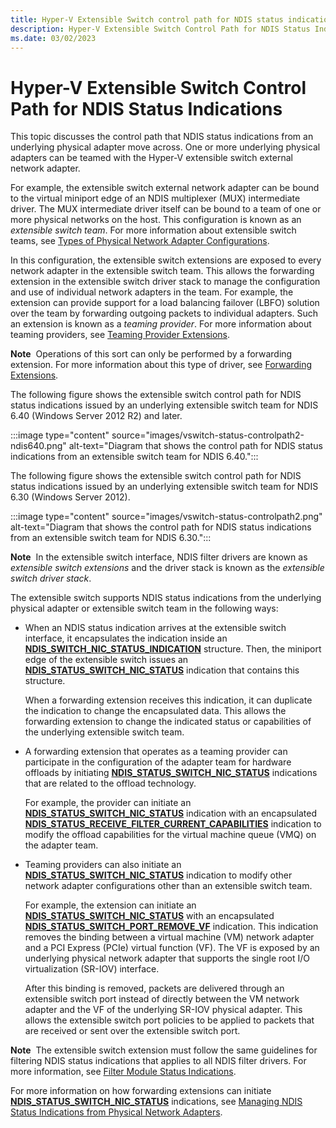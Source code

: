 ```yaml
---
title: Hyper-V Extensible Switch control path for NDIS status indication
description: Hyper-V Extensible Switch Control Path for NDIS Status Indications
ms.date: 03/02/2023
---
```


# Hyper-V Extensible Switch Control Path for NDIS Status Indications


This topic discusses the control path that NDIS status indications from an underlying physical adapter move across. One or more underlying physical adapters can be teamed with the Hyper-V extensible switch external network adapter.

For example, the extensible switch external network adapter can be bound to the virtual miniport edge of an NDIS multiplexer (MUX) intermediate driver. The MUX intermediate driver itself can be bound to a team of one or more physical networks on the host. This configuration is known as an *extensible switch team*. For more information about extensible switch teams, see [Types of Physical Network Adapter Configurations](types-of-physical-network-adapter-configurations.md).

In this configuration, the extensible switch extensions are exposed to every network adapter in the extensible switch team. This allows the forwarding extension in the extensible switch driver stack to manage the configuration and use of individual network adapters in the team. For example, the extension can provide support for a load balancing failover (LBFO) solution over the team by forwarding outgoing packets to individual adapters. Such an extension is known as a *teaming provider*. For more information about teaming providers, see [Teaming Provider Extensions](teaming-provider-extensions.md).

**Note**  Operations of this sort can only be performed by a forwarding extension. For more information about this type of driver, see [Forwarding Extensions](forwarding-extensions.md).

 

The following figure shows the extensible switch control path for NDIS status indications issued by an underlying extensible switch team for NDIS 6.40 (Windows Server 2012 R2) and later.

:::image type="content" source="images/vswitch-status-controlpath2-ndis640.png" alt-text="Diagram that shows the control path for NDIS status indications from an extensible switch team for NDIS 6.40.":::

The following figure shows the extensible switch control path for NDIS status indications issued by an underlying extensible switch team for NDIS 6.30 (Windows Server 2012).

:::image type="content" source="images/vswitch-status-controlpath2.png" alt-text="Diagram that shows the control path for NDIS status indications from an extensible switch team for NDIS 6.30.":::

**Note**  In the extensible switch interface, NDIS filter drivers are known as *extensible switch extensions* and the driver stack is known as the *extensible switch driver stack*.

 

The extensible switch supports NDIS status indications from the underlying physical adapter or extensible switch team in the following ways:

-   When an NDIS status indication arrives at the extensible switch interface, it encapsulates the indication inside an [**NDIS\_SWITCH\_NIC\_STATUS\_INDICATION**](/windows-hardware/drivers/ddi/ndis/ns-ndis-_ndis_switch_nic_status_indication) structure. Then, the miniport edge of the extensible switch issues an [**NDIS\_STATUS\_SWITCH\_NIC\_STATUS**](./ndis-status-switch-nic-status.md) indication that contains this structure.

    When a forwarding extension receives this indication, it can duplicate the indication to change the encapsulated data. This allows the forwarding extension to change the indicated status or capabilities of the underlying extensible switch team.

-   A forwarding extension that operates as a teaming provider can participate in the configuration of the adapter team for hardware offloads by initiating [**NDIS\_STATUS\_SWITCH\_NIC\_STATUS**](./ndis-status-switch-nic-status.md) indications that are related to the offload technology.

    For example, the provider can initiate an [**NDIS\_STATUS\_SWITCH\_NIC\_STATUS**](./ndis-status-switch-nic-status.md) indication with an encapsulated [**NDIS\_STATUS\_RECEIVE\_FILTER\_CURRENT\_CAPABILITIES**](./ndis-status-receive-filter-current-capabilities.md) indication to modify the offload capabilities for the virtual machine queue (VMQ) on the adapter team.

-   Teaming providers can also initiate an [**NDIS\_STATUS\_SWITCH\_NIC\_STATUS**](./ndis-status-switch-nic-status.md) indication to modify other network adapter configurations other than an extensible switch team.

    For example, the extension can initiate an [**NDIS\_STATUS\_SWITCH\_NIC\_STATUS**](./ndis-status-switch-nic-status.md) with an encapsulated [**NDIS\_STATUS\_SWITCH\_PORT\_REMOVE\_VF**](./ndis-status-switch-port-remove-vf.md) indication. This indication removes the binding between a virtual machine (VM) network adapter and a PCI Express (PCIe) virtual function (VF). The VF is exposed by an underlying physical network adapter that supports the single root I/O virtualization (SR-IOV) interface.

    After this binding is removed, packets are delivered through an extensible switch port instead of directly between the VM network adapter and the VF of the underlying SR-IOV physical adapter. This allows the extensible switch port policies to be applied to packets that are received or sent over the extensible switch port.

**Note**  The extensible switch extension must follow the same guidelines for filtering NDIS status indications that applies to all NDIS filter drivers. For more information, see [Filter Module Status Indications](filter-module-status-indications.md).

 

For more information on how forwarding extensions can initiate [**NDIS\_STATUS\_SWITCH\_NIC\_STATUS**](./ndis-status-switch-nic-status.md) indications, see [Managing NDIS Status Indications from Physical Network Adapters](managing-ndis-status-indications-from-physical-network-adapters.md).

 

